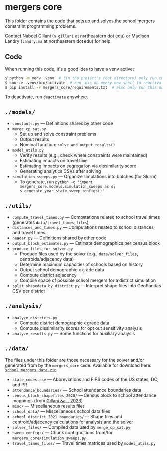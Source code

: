 # mergers core

This folder contains the code that sets up and solves the school mergers constraint programming problems.

Contact Nabeel Gillani (`n.gillani` at northeastern dot edu) or Madison Landry
(`landry.ma` at northeastern dot edu) for help.

## Code

When running this code, it's a good idea to have a venv active:
```sh
$ python -m venv .venv  # (in the project's root directory) only run this once
$ source .venv/bin/activate  # run this on every new shell to reactivate the venv (fish users use activate.fish instead of activate)
$ pip install -r mergers_core/requirements.txt  # also only run this once
```
To deactivate, run `deactivate` anywhere.

## `./models/`

* `constants.py` — Definitions shared by other code
* `merge_cp_sat.py`
   * Set up and solve constraint problems
   * Output results
   * Nominal function: `solve_and_output_results()`
* `model_utils.py`
   * Verify results (e.g., check where constraints were maintained)
   * Estimating impacts on travel time
   * Estimating impacts on segregation via dissimilarity score
   * Generating analytics CSVs after solving
* `simulation_sweeps.py` — Organize simulations into batches (for Slurm)
   * To generate, run `python -c 'import mergers_core.models.simulation_sweeps as s; s.generate_year_state_sweep_configs()'`

## `./utils/`

* `compute_travel_times.py` — Computations related to school travel times (generates `data/travel_times_files`)
* `distances_and_times.py` — Computations related to school distances and travel times
* `header.py` — Definitions shared by other code
* `output_block_estimates.py` — Estimate demographics per census block
* `produce_files_for_solver.py`
   * Produce files used by the solver (e.g., `data/solver_files`, centroids/adjacency data)
   * Determine maximum capacities of schools based on history
   * Output school demographic x grade data
   * Compute district adjacency
   * Compile space of possible school mergers for a district simulation
* `split_shapedata_by_district.py` — Interpret shape files into GeoPandas CSV per district

## `./analysis/`

* `analyze_districts.py`
   * Compute district demographic x grade data
   * Compute dissimilarity scores for opt out sensitivity analysis
* `analyze_results.py` — Some functions for auxiliary analysis

## `./data/`

The files under this folder are those necessary for the solver and/or generated from by the `mergers_core` code. Available for download here: [`school_mergers_data.zip`](https://plural-connections.s3.us-east-1.amazonaws.com/school-mergers/school_mergers_data.zip)

* `state_codes.csv` — Abbreviations and FIPS codes of the US states, DC, and PR
* `attendance_boundaries/` — School attendance boundaries data
* `census_block_shapefiles_2020/` — Census block to school attendance mappings (from [Gillani &al., 2023](https://doi.org/10.3102/0013189X231170858))
* `misc/` — Miscellaneous results files
* `school_data/` — Miscellaneous school data files
* `school_district_2021_boundaries/` — Shape files and centroid/adjacency calculations for analysis and the solver
* `solver_files/` — Compiled data used by `merge_cp_sat.py`
* `sweep_configs/` — Chunk configurations from/for `mergers_core/simulation_sweeps.py`
* `travel_times_files/` — Travel times matrices used by `model_utils.py`
